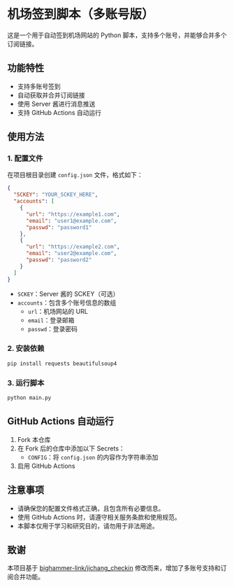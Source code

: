 # 机场签到脚本（多账号版）

这是一个用于自动签到机场网站的 Python 脚本，支持多个账号，并能够合并多个订阅链接。

## 功能特性

- 支持多账号签到
- 自动获取并合并订阅链接
- 使用 Server 酱进行消息推送
- 支持 GitHub Actions 自动运行

## 使用方法

### 1. 配置文件

在项目根目录创建 `config.json` 文件，格式如下：

```json
{
  "SCKEY": "YOUR_SCKEY_HERE",
  "accounts": [
    {
      "url": "https://example1.com",
      "email": "user1@example.com",
      "passwd": "password1"
    },
    {
      "url": "https://example2.com",
      "email": "user2@example.com",
      "passwd": "password2"
    }
  ]
}
```

- `SCKEY`：Server 酱的 SCKEY（可选）
- `accounts`：包含多个账号信息的数组
  - `url`：机场网站的 URL
  - `email`：登录邮箱
  - `passwd`：登录密码

### 2. 安装依赖

```bash
pip install requests beautifulsoup4
```

### 3. 运行脚本

```bash
python main.py
```

## GitHub Actions 自动运行

1. Fork 本仓库
2. 在 Fork 后的仓库中添加以下 Secrets：
   - `CONFIG`：将 `config.json` 的内容作为字符串添加
3. 启用 GitHub Actions

## 注意事项

- 请确保您的配置文件格式正确，且包含所有必要信息。
- 使用 GitHub Actions 时，请遵守相关服务条款和使用规范。
- 本脚本仅用于学习和研究目的，请勿用于非法用途。

## 致谢

本项目基于 [bighammer-link/jichang_checkin](https://github.com/bighammer-link/jichang_checkin) 修改而来，增加了多账号支持和订阅合并功能。